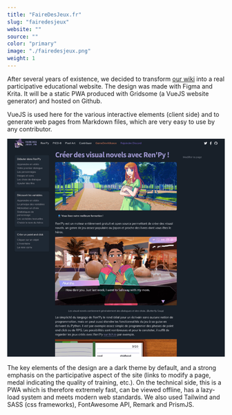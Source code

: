 ```yaml
---
title: "FaireDesJeux.fr"
slug: "fairedesjeux"
website: ""
source: ""
color: "primary"
image: "./fairedesjeux.png"
weight: 1
---
```


After several years of existence, we decided to transform [our wiki](https://wiki.gamedevalliance.fr) into a real participative educational website. The design was made with Figma and Krita. It will be a static PWA produced with Gridsome (a VueJS website generator) and hosted on Github.

VueJS is used here for the various interactive elements (client side) and to generate web pages from Markdown files, which are very easy to use by any contributor.

![Image d'une page de cours](./fairedesjeux-2.png)

The key elements of the design are a dark theme by default, and a strong emphasis on the participative aspect of the site (links to modify a page, medal indicating the quality of training, etc.). On the technical side, this is a PWA which is therefore extremely fast, can be viewed offline, has a lazy-load system and meets modern web standards. We also used Tailwind and SASS (css frameworks), FontAwesome API, Remark and PrismJS.

